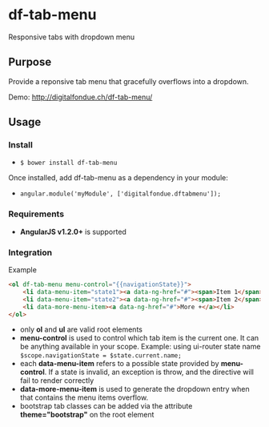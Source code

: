 df-tab-menu
===========

Responsive tabs with dropdown menu

## Purpose
Provide a reponsive tab menu that gracefully overflows into a dropdown.

Demo: http://digitalfondue.ch/df-tab-menu/

## Usage

### Install

* `$ bower install df-tab-menu`

Once installed, add df-tab-menu as a dependency in your module:

* `angular.module('myModule', ['digitalfondue.dftabmenu']);`

### Requirements

* **AngularJS v1.2.0+** is supported

### Integration

Example
```html
<ol df-tab-menu menu-control="{{navigationState}}">
	<li data-menu-item="state1"><a data-ng-href="#"><span>Item 1</span></a></li>
	<li data-menu-item="state2"><a data-ng-href="#"><span>Item 2</span></a></li>
	<li data-more-menu-item><a data-ng-href="#">More +</a></li>
</ol>
```

* only **ol** and **ul** are valid root elements
* **menu-control** is used to control which tab item is the current one. It can be anything available in your scope. Example: using ui-router state name `$scope.navigationState = $state.current.name;`
* each **data-menu-item** refers to a possible state provided by **menu-control**. If a state is invalid, an exception is throw, and the directive will fail to render correctly
* **data-more-menu-item** is used to generate the dropdown entry when that contains the menu items overflow. 
* bootstrap tab classes can be added via the attribute **theme="bootstrap"** on the root element
